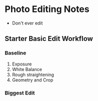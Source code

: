 # Photo Editing Notes

- Don't ever edit


## Starter Basic Edit Workflow

### Baseline
1. Exposure
2. White Balance
3. Rough straightening
4. Geometry and Crop

### Biggest Edit


